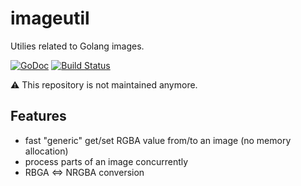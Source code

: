 # imageutil
Utilies related to Golang images.

[![GoDoc](https://godoc.org/github.com/pierrre/imageutil?status.svg)](https://godoc.org/github.com/pierrre/imageutil)
[![Build Status](https://travis-ci.org/pierrre/imageutil.svg?branch=master)](https://travis-ci.org/pierrre/imageutil)

:warning: This repository is not maintained anymore.

## Features
- fast "generic" get/set RGBA value from/to an image (no memory allocation)
- process parts of an image concurrently
- RBGA <=> NRGBA conversion
